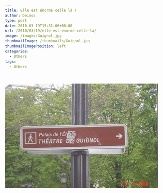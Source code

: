 ```yaml
---
title: Elle est énorme celle là !
author: Deimos
type: post
date: 2010-03-19T15:31:06+00:00
url: /2010/03/19/elle-est-enorme-celle-la/
image: /images/Guignol.jpg
thumbnailImage: /thumbnails/Guignol.jpg
thumbnailImagePosition: left
categories:
  - Others
tags:
  - Others

---
```

![Guignol](/images/Guignol.jpg)
